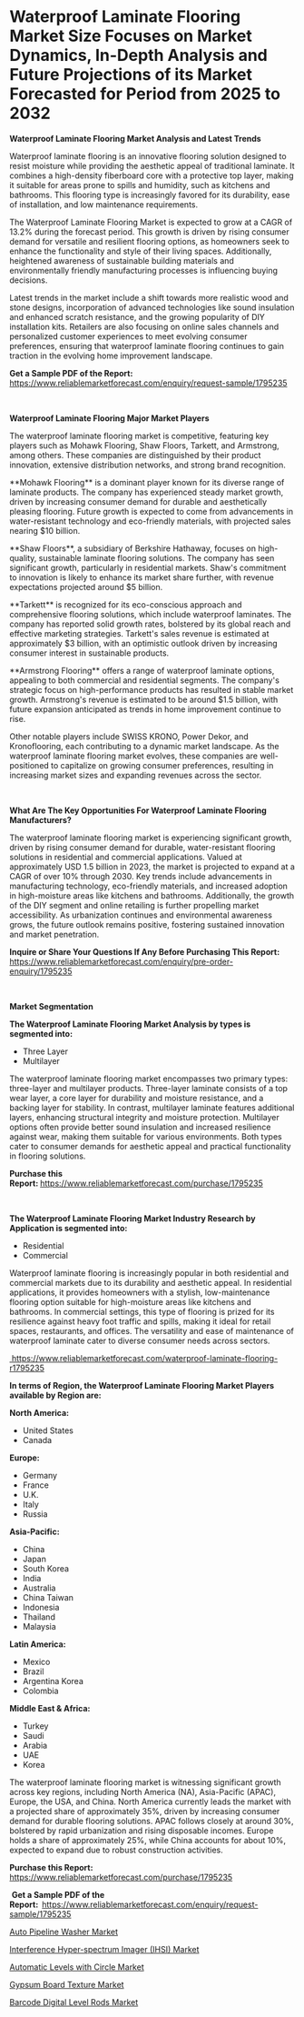 <p><h1>Waterproof Laminate Flooring Market Size Focuses on Market Dynamics, In-Depth Analysis and Future Projections of its Market Forecasted for Period from 2025 to 2032</h1></p><p><strong>Waterproof Laminate Flooring Market Analysis and Latest Trends</strong></p>
<p><p>Waterproof laminate flooring is an innovative flooring solution designed to resist moisture while providing the aesthetic appeal of traditional laminate. It combines a high-density fiberboard core with a protective top layer, making it suitable for areas prone to spills and humidity, such as kitchens and bathrooms. This flooring type is increasingly favored for its durability, ease of installation, and low maintenance requirements.</p><p>The Waterproof Laminate Flooring Market is expected to grow at a CAGR of 13.2% during the forecast period. This growth is driven by rising consumer demand for versatile and resilient flooring options, as homeowners seek to enhance the functionality and style of their living spaces. Additionally, heightened awareness of sustainable building materials and environmentally friendly manufacturing processes is influencing buying decisions. </p><p>Latest trends in the market include a shift towards more realistic wood and stone designs, incorporation of advanced technologies like sound insulation and enhanced scratch resistance, and the growing popularity of DIY installation kits. Retailers are also focusing on online sales channels and personalized customer experiences to meet evolving consumer preferences, ensuring that waterproof laminate flooring continues to gain traction in the evolving home improvement landscape.</p></p>
<p><strong>Get a Sample PDF of the Report:&nbsp;</strong> <a href="https://www.reliablemarketforecast.com/enquiry/request-sample/1795235?utm_campaign=3572&utm_medium=2&utm_source=Github&utm_content=ia&utm_term=01042025&utm_id=waterproof-laminate-flooring">https://www.reliablemarketforecast.com/enquiry/request-sample/1795235</a></p>
<p>&nbsp;</p>
<p><strong>Waterproof Laminate Flooring Major Market Players</strong></p>
<p><p>The waterproof laminate flooring market is competitive, featuring key players such as Mohawk Flooring, Shaw Floors, Tarkett, and Armstrong, among others. These companies are distinguished by their product innovation, extensive distribution networks, and strong brand recognition.</p><p>**Mohawk Flooring** is a dominant player known for its diverse range of laminate products. The company has experienced steady market growth, driven by increasing consumer demand for durable and aesthetically pleasing flooring. Future growth is expected to come from advancements in water-resistant technology and eco-friendly materials, with projected sales nearing $10 billion.</p><p>**Shaw Floors**, a subsidiary of Berkshire Hathaway, focuses on high-quality, sustainable laminate flooring solutions. The company has seen significant growth, particularly in residential markets. Shaw's commitment to innovation is likely to enhance its market share further, with revenue expectations projected around $5 billion.</p><p>**Tarkett** is recognized for its eco-conscious approach and comprehensive flooring solutions, which include waterproof laminates. The company has reported solid growth rates, bolstered by its global reach and effective marketing strategies. Tarkett's sales revenue is estimated at approximately $3 billion, with an optimistic outlook driven by increasing consumer interest in sustainable products.</p><p>**Armstrong Flooring** offers a range of waterproof laminate options, appealing to both commercial and residential segments. The company's strategic focus on high-performance products has resulted in stable market growth. Armstrong's revenue is estimated to be around $1.5 billion, with future expansion anticipated as trends in home improvement continue to rise.</p><p>Other notable players include SWISS KRONO, Power Dekor, and Kronoflooring, each contributing to a dynamic market landscape. As the waterproof laminate flooring market evolves, these companies are well-positioned to capitalize on growing consumer preferences, resulting in increasing market sizes and expanding revenues across the sector.</p></p>
<p>&nbsp;</p>
<p><strong>What Are The Key Opportunities For Waterproof Laminate Flooring Manufacturers?</strong></p>
<p><p>The waterproof laminate flooring market is experiencing significant growth, driven by rising consumer demand for durable, water-resistant flooring solutions in residential and commercial applications. Valued at approximately USD 1.5 billion in 2023, the market is projected to expand at a CAGR of over 10% through 2030. Key trends include advancements in manufacturing technology, eco-friendly materials, and increased adoption in high-moisture areas like kitchens and bathrooms. Additionally, the growth of the DIY segment and online retailing is further propelling market accessibility. As urbanization continues and environmental awareness grows, the future outlook remains positive, fostering sustained innovation and market penetration.</p></p>
<p><strong>Inquire or Share Your Questions If Any Before Purchasing This Report:</strong> <a href="https://www.reliablemarketforecast.com/enquiry/pre-order-enquiry/1795235?utm_campaign=3572&utm_medium=2&utm_source=Github&utm_content=ia&utm_term=01042025&utm_id=waterproof-laminate-flooring">https://www.reliablemarketforecast.com/enquiry/pre-order-enquiry/1795235</a></p>
<p>&nbsp;</p>
<p><strong>Market Segmentation</strong></p>
<p><strong>The Waterproof Laminate Flooring Market Analysis by types is segmented into:</strong></p>
<p><ul><li>Three Layer</li><li>Multilayer</li></ul></p>
<p><p>The waterproof laminate flooring market encompasses two primary types: three-layer and multilayer products. Three-layer laminate consists of a top wear layer, a core layer for durability and moisture resistance, and a backing layer for stability. In contrast, multilayer laminate features additional layers, enhancing structural integrity and moisture protection. Multilayer options often provide better sound insulation and increased resilience against wear, making them suitable for various environments. Both types cater to consumer demands for aesthetic appeal and practical functionality in flooring solutions.</p></p>
<p><strong>Purchase this Report:&nbsp;</strong><a href="https://www.reliablemarketforecast.com/purchase/1795235?utm_campaign=3572&utm_medium=2&utm_source=Github&utm_content=ia&utm_term=01042025&utm_id=waterproof-laminate-flooring">https://www.reliablemarketforecast.com/purchase/1795235</a></p>
<p>&nbsp;</p>
<p><strong>The Waterproof Laminate Flooring Market Industry Research by Application is segmented into:</strong></p>
<p><ul><li>Residential</li><li>Commercial</li></ul></p>
<p><p>Waterproof laminate flooring is increasingly popular in both residential and commercial markets due to its durability and aesthetic appeal. In residential applications, it provides homeowners with a stylish, low-maintenance flooring option suitable for high-moisture areas like kitchens and bathrooms. In commercial settings, this type of flooring is prized for its resilience against heavy foot traffic and spills, making it ideal for retail spaces, restaurants, and offices. The versatility and ease of maintenance of waterproof laminate cater to diverse consumer needs across sectors.</p></p>
<p><a href="https://www.reliablemarketforecast.com/waterproof-laminate-flooring-r1795235?utm_campaign=3572&utm_medium=2&utm_source=Github&utm_content=ia&utm_term=01042025&utm_id=waterproof-laminate-flooring">&nbsp;https://www.reliablemarketforecast.com/waterproof-laminate-flooring-r1795235</a></p>
<p><strong>In terms of Region, the Waterproof Laminate Flooring Market Players available by Region are:</strong></p>
<p>
    <p> <strong> North America: </strong>
        <ul>
            <li>United States</li>
            <li>Canada</li>
        </ul>
        </p> 
    <p> <strong> Europe: </strong>
        <ul>
            <li>Germany</li>
            <li>France</li>
            <li>U.K.</li>
            <li>Italy</li>
            <li>Russia</li>
        </ul>
        </p> 
    <p> <strong> Asia-Pacific: </strong>
        <ul>
            <li>China</li>
            <li>Japan</li>
            <li>South Korea</li>
            <li>India</li>
            <li>Australia</li>
            <li>China Taiwan</li>
            <li>Indonesia</li>
            <li>Thailand</li>
            <li>Malaysia</li>
        </ul>
        </p> 
    <p> <strong> Latin America: </strong>
        <ul>
            <li>Mexico</li>
            <li>Brazil</li>
            <li>Argentina Korea</li>
            <li>Colombia</li>
        </ul>
        </p> 
    <p> <strong> Middle East & Africa: </strong>
        <ul>
            <li>Turkey</li>
            <li>Saudi</li>
            <li>Arabia</li>
            <li>UAE</li>
            <li>Korea</li>
        </ul>
    </p>
    </p>
<p><p>The waterproof laminate flooring market is witnessing significant growth across key regions, including North America (NA), Asia-Pacific (APAC), Europe, the USA, and China. North America currently leads the market with a projected share of approximately 35%, driven by increasing consumer demand for durable flooring solutions. APAC follows closely at around 30%, bolstered by rapid urbanization and rising disposable incomes. Europe holds a share of approximately 25%, while China accounts for about 10%, expected to expand due to robust construction activities.</p></p>
<p><strong>Purchase this Report: </strong><a href="https://www.reliablemarketforecast.com/purchase/1795235?utm_campaign=3572&utm_medium=2&utm_source=Github&utm_content=ia&utm_term=01042025&utm_id=waterproof-laminate-flooring">https://www.reliablemarketforecast.com/purchase/1795235</a></p>
<p>&nbsp;<strong>Get a Sample PDF of the Report:&nbsp;&nbsp;</strong><a href="https://www.reliablemarketforecast.com/enquiry/request-sample/1795235?utm_campaign=3572&utm_medium=2&utm_source=Github&utm_content=ia&utm_term=01042025&utm_id=waterproof-laminate-flooring">https://www.reliablemarketforecast.com/enquiry/request-sample/1795235</a></p>
<p><strong></strong></p>
<p><p><a href="https://www.linkedin.com/pulse/auto-pipeline-washer-market-analysis-deployment-growth-factors-nqxic?utm_campaign=3572&utm_medium=2&utm_source=Github&utm_content=ia&utm_term=01042025&utm_id=waterproof-laminate-flooring">Auto Pipeline Washer Market</a></p><p><a href="https://www.linkedin.com/pulse/whats-driving-interference-hyper-spectrum-imager-ihsi-lxrde?utm_campaign=3572&utm_medium=2&utm_source=Github&utm_content=ia&utm_term=01042025&utm_id=waterproof-laminate-flooring">Interference Hyper-spectrum Imager (IHSI) Market</a></p><p><a href="https://www.linkedin.com/pulse/automatic-levels-circle-industry-projections-market-aaiyc?utm_campaign=3572&utm_medium=2&utm_source=Github&utm_content=ia&utm_term=01042025&utm_id=waterproof-laminate-flooring">Automatic Levels with Circle Market</a></p><p><a href="https://github.com/prantoblouin/Market-Research-Report-List-1/blob/main/gypsum-board-texture-market.md?utm_campaign=3572&utm_medium=2&utm_source=Github&utm_content=ia&utm_term=01042025&utm_id=waterproof-laminate-flooring">Gypsum Board Texture Market</a></p><p><a href="https://www.linkedin.com/pulse/in-depth-analysis-global-barcode-digital-level-rods-market-scope-cbqjc?utm_campaign=3572&utm_medium=2&utm_source=Github&utm_content=ia&utm_term=01042025&utm_id=waterproof-laminate-flooring">Barcode Digital Level Rods Market</a></p></p>